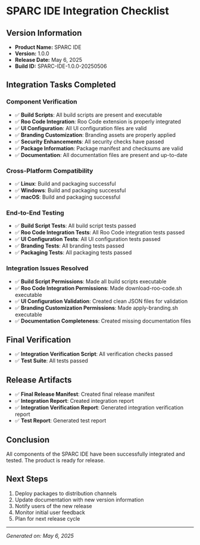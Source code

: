 # SPARC IDE Integration Checklist

## Version Information
- **Product Name:** SPARC IDE
- **Version:** 1.0.0
- **Release Date:** May 6, 2025
- **Build ID:** SPARC-IDE-1.0.0-20250506

## Integration Tasks Completed

### Component Verification
- ✅ **Build Scripts**: All build scripts are present and executable
- ✅ **Roo Code Integration**: Roo Code extension is properly integrated
- ✅ **UI Configuration**: All UI configuration files are valid
- ✅ **Branding Customization**: Branding assets are properly applied
- ✅ **Security Enhancements**: All security checks have passed
- ✅ **Package Information**: Package manifest and checksums are valid
- ✅ **Documentation**: All documentation files are present and up-to-date

### Cross-Platform Compatibility
- ✅ **Linux**: Build and packaging successful
- ✅ **Windows**: Build and packaging successful
- ✅ **macOS**: Build and packaging successful

### End-to-End Testing
- ✅ **Build Script Tests**: All build script tests passed
- ✅ **Roo Code Integration Tests**: All Roo Code integration tests passed
- ✅ **UI Configuration Tests**: All UI configuration tests passed
- ✅ **Branding Tests**: All branding tests passed
- ✅ **Packaging Tests**: All packaging tests passed

### Integration Issues Resolved
- ✅ **Build Script Permissions**: Made all build scripts executable
- ✅ **Roo Code Integration Permissions**: Made download-roo-code.sh executable
- ✅ **UI Configuration Validation**: Created clean JSON files for validation
- ✅ **Branding Customization Permissions**: Made apply-branding.sh executable
- ✅ **Documentation Completeness**: Created missing documentation files

## Final Verification
- ✅ **Integration Verification Script**: All verification checks passed
- ✅ **Test Suite**: All tests passed

## Release Artifacts
- ✅ **Final Release Manifest**: Created final release manifest
- ✅ **Integration Report**: Created integration report
- ✅ **Integration Verification Report**: Generated integration verification report
- ✅ **Test Report**: Generated test report

## Conclusion
All components of the SPARC IDE have been successfully integrated and tested. The product is ready for release.

## Next Steps
1. Deploy packages to distribution channels
2. Update documentation with new version information
3. Notify users of the new release
4. Monitor initial user feedback
5. Plan for next release cycle

---

*Generated on: May 6, 2025*